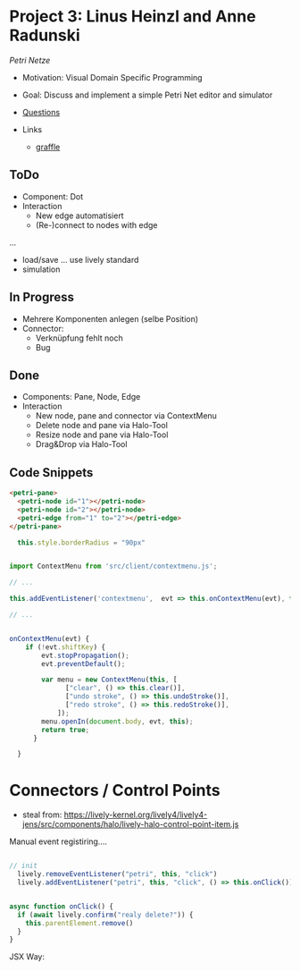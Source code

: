 # Project 3: Linus Heinzl and Anne Radunski

*Petri Netze*

<!--
![](petrinet.png){width=200px, style="float:right"}
-->
- Motivation: Visual Domain Specific Programming

- Goal: Discuss and implement a simple Petri Net editor and simulator

- [Questions](questions.md)

- Links
  
  - [graffle](edit://src/client/graffle.js)

## ToDo

- Component: Dot
- Interaction
  - New edge automatisiert
  - (Re-)connect to nodes with edge

...

- load/save ... use lively standard
- simulation

## In Progress

- Mehrere Komponenten anlegen (selbe Position)
- Connector:
  - Verknüpfung fehlt noch
  - Bug

## Done

- Components: Pane, Node, Edge
- Interaction
  - New node, pane and connector via ContextMenu
  - Delete node and pane via Halo-Tool
  - Resize node and pane via Halo-Tool
  - Drag&Drop via Halo-Tool

## Code Snippets

```html 
<petri-pane>
  <petri-node id="1"></petri-node> 
  <petri-node id="2"></petri-node> 
  <petri-edge from="1" to="2"></petri-edge> 
</petri-pane>
```

```javascript 
  this.style.borderRadius = "90px"
```

```javascript 

import ContextMenu from 'src/client/contextmenu.js';

// ...

this.addEventListener('contextmenu',  evt => this.onContextMenu(evt), false);

// ...


onContextMenu(evt) {
    if (!evt.shiftKey) {
        evt.stopPropagation();
        evt.preventDefault();

        var menu = new ContextMenu(this, [
              ["clear", () => this.clear()],
              ["undo stroke", () => this.undoStroke()],
              ["redo stroke", () => this.redoStroke()],
            ]);
        menu.openIn(document.body, evt, this);
        return true;
      }

  }
```

<lively-import src="https://lively-kernel.org/lively4/lively4-seminars/EUD2020/project_3/petrinet.html" style="position:relative"></lively-import>

# Connectors / Control Points

- steal from: https://lively-kernel.org/lively4/lively4-jens/src/components/halo/lively-halo-control-point-item.js

Manual event registiring....

```javascript 

// init
  lively.removeEventListener("petri", this, "click")
  lively.addEventListener("petri", this, "click", () => this.onClick())


async function onClick() {
  if (await lively.confirm("realy delete?")) {
    this.parentElement.remove()
  }
}


```

JSX Way:
<lively-script><script>var element = <div click={() => lively.notify("hi")}>hallo</div> element</script> </lively-script>